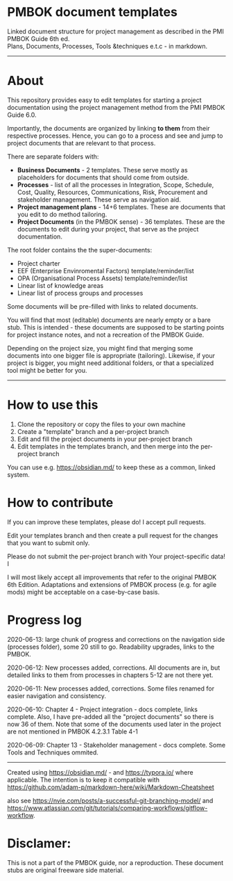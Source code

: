# PMBOK document templates
Linked document structure for project management as described in the PMI PMBOK Guide 6th ed.  
Plans, Documents, Processes, Tools &techniques e.t.c - in markdown.

---

# About

This repository provides easy to edit templates for starting a project documentation using the project management method from the PMI PMBOK Guide 6.0. 

Importantly, the documents are organized by linking **to them** from their respective processes. Hence, you can go to a process and see and jump to project documents that are relevant to that process.



There are separate folders with:
- **Business Documents** - 2 templates. These serve mostly as placeholders for documents that should come from outside.
- **Processes** - list of all the processes in Integration, Scope, Schedule, Cost, Quality, Resources, Communications, Risk, Procurement and stakeholder management. These serve as navigation aid.
- **Project management plans** - 14+6 templates. These are documents that you edit to do method tailoring.
- **Project Documents** (in the PMBOK sense) - 36 templates. These are the documents to edit during your project, that serve as the project documentation. 



The root folder contains the the super-documents:
- Project charter
- EEF (Enterprise Envinromental Factors) template/reminder/list
- OPA (Organisational Process Assets) template/reminder/list
- Linear list of knowledge areas
- Linear list of process groups and processes



Some documents will be pre-filled with links to related documents.

You will find that most (editable) documents are nearly empty or a bare stub. This is intended - these documents are supposed to be starting points for project instance notes, and not a recreation of the PMBOK Guide.  

Depending on the project size, you might find that merging some documents into one bigger file is appropriate (tailoring). Likewise, if your project is bigger, you might need additional folders, or that a specialized tool might be better for you.

------


# How to use this

1. Clone the repository or copy the files to your own machine
2. Create a "template" branch and a per-project branch
3. Edit and fill the project documents in your per-project branch
4. Edit templates in the templates branch, and then merge into the per-project branch

You can use e.g. https://obsidian.md/ to keep these as a common, linked system. 


# How to contribute

If you can improve these templates, please do! I accept pull requests.

Edit your templates branch and then create a pull request for the changes that you want to submit only.

Please do not submit the per-project branch with Your project-specific data! I

I will most likely accept all improvements that refer to the original PMBOK 6th Edition. Adaptations and extensions of PMBOK process (e.g. for agile mods) might be acceptable on a case-by-case basis.


# Progress log

2020-06-13: large chunk of progress and corrections on the navigation side (processes folder), some 20 still to go. Readability upgrades, links to the PMBOK.

2020-06-12: New processes added, corrections. All documents are in, but detailed links to them from processes in chapters 5-12 are not there yet.

2020-06-11: New processes added, corrections. Some files renamed for easier navigation and consistency.

2020-06-10: Chapter 4 - Project integration - docs complete, links complete. Also, I have pre-added all the "project documents" so there is now 36 of them. Note that some of the documents used later in the project are not mentioned in PMBOK 4.2.3.1 Table 4-1

2020-06-09: Chapter 13 - Stakeholder management - docs complete. Some Tools and Techniques ommited.

---

Created using https://obsidian.md/ - and https://typora.io/ where applicable. The intention is to keep it compatible with https://github.com/adam-p/markdown-here/wiki/Markdown-Cheatsheet



also see https://nvie.com/posts/a-successful-git-branching-model/ and https://www.atlassian.com/git/tutorials/comparing-workflows/gitflow-workflow. 


# Disclamer:

This is not a part of the  PMBOK guide, nor a reproduction. These document stubs are original freeware side material.

